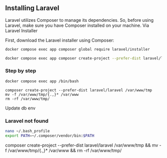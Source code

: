 ## Installing Laravel

Laravel utilizes Composer to manage its dependencies. So, before using Laravel, make sure you have Composer installed on your machine.
Via Laravel Installer

First, download the Laravel installer using Composer:


```bash
docker compose exec app composer global require laravel/installer
```
```bash
docker compose exec app composer create-project --prefer-dist laravel/laravel /var/www/tmp && mv -f /var/www/tmp/{.,}* /var/www && rm -rf /var/www/tmp/
```

### Step by step


```bash 
docker compose exec app /bin/bash
```
```
composer create-project --prefer-dist laravel/laravel /var/www/tmp
mv -f /var/www/tmp/{.,}* /var/www
rm -rf /var/www/tmp/
```
Update db env

### Laravel not found 

```bash
nano ~/.bash_profile 
export PATH=~/.composer/vendor/bin:$PATH
```

composer create-project --prefer-dist laravel/laravel /var/www/tmp && mv -f /var/www/tmp/{.,}* /var/www && rm -rf /var/www/tmp/ 
